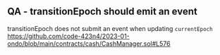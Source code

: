 
## QA - transitionEpoch should emit an event

transitionEpoch does not submit an event when updating `currentEpoch`
https://github.com/code-423n4/2023-01-ondo/blob/main/contracts/cash/CashManager.sol#L576